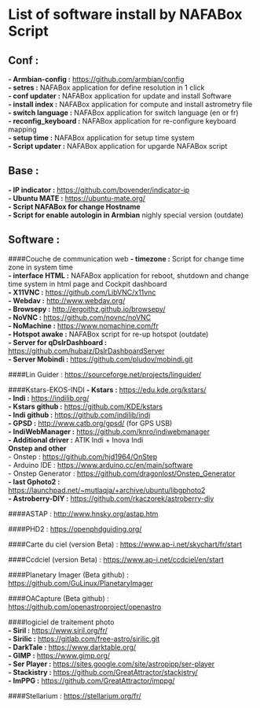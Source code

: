 
# List of software install by NAFABox Script

## Conf :

__- Armbian-config :__ https://github.com/armbian/config   
__- setres :__  NAFABox application for define resolution in 1 click   
__- conf updater :__ NAFABox application for update and install Software   
__- install index :__ NAFABox application for compute and install astrometry file   
__- switch language :__ NAFABox application for switch language (en or fr)   
__- reconfig_keyboard :__ NAFABox application for re-configure keyboard mapping   
__- setup time :__ NAFABox application for setup time system   
__- Script updater :__ NAFABox application for upgarde NAFABox script   

## Base :

__- IP indicator :__ https://github.com/bovender/indicator-ip   
__- Ubuntu MATE :__ https://ubuntu-mate.org/   
__- Script NAFABox for change Hostname__   
__- Script for enable autologin in Armbian__ nighly special version (outdate)   

## Software : 

####Couche de communication web
__- timezone :__ Script for change time zone in system time   
__- interface HTML :__ NAFABox application for reboot, shutdown and change time system in html page and Cockpit dashboard   
__- X11VNC :__ https://github.com/LibVNC/x11vnc   
__- Webdav :__ http://www.webdav.org/   
__- Browsepy :__ http://ergoithz.github.io/browsepy/   
__- NoVNC :__ https://github.com/novnc/noVNC   
__- NoMachine :__ https://www.nomachine.com/fr   
__- Hotspot awake :__ NAFABox script for re-up hotspot (outdate)   
__- Server for qDslrDashboard :__ https://github.com/hubaiz/DslrDashboardServer   
__- Server Mobindi :__ https://github.com/pludov/mobindi.git   
  
####Lin Guider : 
https://sourceforge.net/projects/linguider/

####Kstars-EKOS-INDI
__- Kstars :__ https://edu.kde.org/kstars/   
__- Indi :__ https://indilib.org/   
__- Kstars github :__ https://github.com/KDE/kstars   
__- Indi github :__ https://github.com/indilib/indi   
__- GPSD :__ http://www.catb.org/gpsd/ (for GPS USB)   
__- IndiWebManager :__ https://github.com/knro/indiwebmanager   
__- Additional driver :__ ATIK Indi + Inova Indi   
__Onstep and other__   
    - Onstep : https://github.com/hjd1964/OnStep   
    - Arduino IDE : https://www.arduino.cc/en/main/software   
    - Onstep Generator : https://github.com/dragonlost/Onstep_Generator   
__- last Gphoto2 :__ https://launchpad.net/~mutlaqja/+archive/ubuntu/libgphoto2   
__- Astroberry-DIY :__ https://github.com/rkaczorek/astroberry-diy    

####ASTAP :
http://www.hnsky.org/astap.htm   
  
####PHD2 : 
https://openphdguiding.org/

####Carte du ciel (version Beta) : 
https://www.ap-i.net/skychart/fr/start

####Ccdciel (version Beta) : 
https://www.ap-i.net/ccdciel/en/start

####Planetary Imager (Beta github) :
https://github.com/GuLinux/PlanetaryImager

####OACapture (Beta github) : 
https://github.com/openastroproject/openastro

####logiciel de traitement photo   
__- Siril :__ https://www.siril.org/fr/   
__- Sirilic :__ https://gitlab.com/free-astro/sirilic.git   
__- DarkTale :__ https://www.darktable.org/    
__- GIMP :__ https://www.gimp.org/    
__- Ser Player :__ https://sites.google.com/site/astropipp/ser-player    
__- Stackistry :__ https://github.com/GreatAttractor/stackistry/     
__- ImPPG :__ https://github.com/GreatAttractor/imppg/   

####Stellarium : 
https://stellarium.org/fr/
